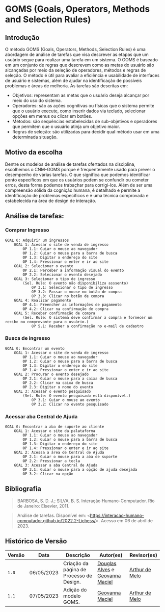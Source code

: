 # GOMS (Goals, Operators, Methods and Selection Rules)

## Introdução

O método GOMS (Goals, Operators, Methods, Selection Rules) é uma abordagem de análise de tarefas que visa descrever as etapas que um usuário segue para realizar uma tarefa em um sistema. O GOMS é baseado em um conjunto de regras que descrevem como as metas do usuário são alcançadas por meio da seleção de operadores, métodos e regras de seleção. O método é útil para avaliar a eficiência e usabilidade de interfaces de usuário e sistemas, além de ajudar na identificação de possíveis problemas e áreas de melhoria. As tarefas são descritas em:

* Objetivos: representam as metas que o usuário deseja alcançar por meio do uso do sistema.
* Operadores: são as ações cognitivas ou físicas que o sistema permite que o usuário execute, como inserir dados via teclado, selecionar opções em menus ou clicar em botões.
* Métodos: são sequências estabelecidas de sub-objetivos e operadores que permitem que o usuário atinja um objetivo maior.
* Regras de seleção: são utilizadas para decidir qual método usar em uma determinada situação.


## Motivo da escolha

Dentre os modelos de análise de tarefas ofertados na disciplina, escolhemos o CNM-GOMS porque é frequentemente usado para prever o desempenho de várias tarefas. O que significa que podemos identificar ponto específicos em que os usuários podem se confundir ou cometer erros, desta forma podemos trabaçhar para corrigi-los. Além de ser uma compreensão sólida da cognição humana, é detalhado e permite a identificação de problemas específicos e é uma técnica comprovada e estabelecida na área de design de interação.

## Análise de tarefas:

### Comprar Ingresso

```
GOAL 0: Adquirir um ingressos
    GOAL 1: Acessar o site de venda de ingresso
        OP 1.1: Guiar o mouse ao navegador
        OP 1.2: Guiar o mouse para a barra de busca
        OP 1.3: Digitar o endereço do site
        OP 1.4: Pressionar o enter e ir ao site
    GOAL 2: Selecionar o evento
        OP 2.1: Perceber a informação visual do evento
        OP 2.2: Selecionar o evento desejado
    GOAL 3: Selecionar o tipo de ingresso
        (Sel. Rule: O evento não disponibiliza asssento)
            OP 3.1: Selecionar o tipo de ingresso
            OP 3.2: Passar o mouse no botão de compra
            OP 3.3: Clicar no botão de compra
    GOAL 4: Realizar pagamento
        OP 4.1: Preencher as informações de pagamento
        OP 4.2: Clicar na confirmação de compra
    GOAL 5: Receber confirmação de compra
        (Sel. Rule: O sistema deve confirmar a compra e fornecer um recibo ou comprovante para o usuário.)
            OP 5.1: Receber a confirmação no e-mail de cadastro

```

### Busca de ingresso

```
GOAL 0: Encontrar um evento
    GOAL 1: Acessar o site de venda de ingresso
        OP 1.1: Guiar o mouse ao navegador
        OP 1.2: Guiar o mouse para a barra de busca
        OP 1.3: Digitar o endereço do site
        OP 1.4: Pressionar o enter e ir ao site
    GOAL 2: Procurar o evento desejado
        OP 2.1: Guiar o mouse para a caixa de busca
        OP 2.2: Clicar na caixa de busca
        OP 2.3: Digitar o nome do evento
    GOAL 3: Acessar o evento pesquisado
        (Sel. Rule: O evento pesquisado está disponível.)
            OP 3.1: Guiar o mouse ao evento
            OP 3.2: Clicar no evento pesquisado

```
### Acessar aba Central de Ajuda

```
GOAL 0: Encontrar a aba de suporte ao cliente
    GOAL 1: Acessar o site da palataforma
        OP 1.1: Guiar o mouse ao navegador
        OP 1.2: Guiar o mouse para a barra de busca
        OP 1.3: Digitar o endereço do site
        OP 1.4: Pressionar o enter e ir ao site
    GOAL 2: Acessa a área de Central de Ajuda
        OP 2.1: Guiar o mouse para a aba de suporte
        OP 2.2: Pressionar a tecla
    GOAL 3: Acessar a aba Central de Ajuda
        OP 3.1: Guiar o mouse para a opção de ajuda desejada
        OP 3.2: Clicar na opção

```

## Bibliografia
>BARBOSA, S. D. J.; SILVA, B. S. Interação Humano-Computador. Rio de Janeiro: Elsevier, 2011.

>Análise de tarefas. Disponível em: <<https://interacao-humano-computador.github.io/2022.2-Lichess/>>. Acesso em 06 de abril de 2023.


## Histórico de Versão

| Versão |    Data    |                Descrição                 |                    Autor(es)                     |                 Revisor(es)                  |
| ------ | ---------- | ------------------------------------------- | ------------------------------------------------ | ------------------------------------------- |
| `1.0`  | 06/05/2023 | Criação da página de Processo de Design. | [Douglas Alves](https://github.com/dougAlvs) e [Geovanna Maciel](https://github.com/manuziny) | [Arthur de Melo](https://github.com/arthurmlv) |
| `1.1` | 07/05/2023 | Adição do modelo GOMS. | [Geovanna Maciel](https://github.com/manuziny) | [Arthur de Melo](https://github.com/arthurmlv)
